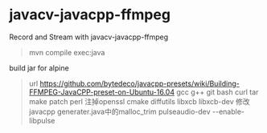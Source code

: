 # javacv-javacpp-ffmpeg
Record and Stream with javacv-javacpp-ffmpeg

> mvn compile exec:java

build jar for alpine

> url https://github.com/bytedeco/javacpp-presets/wiki/Building-FFMPEG-JavaCPP-preset-on-Ubuntu-16.04
> gcc g++ git bash curl tar make patch perl 注掉openssl cmake diffutils libxcb libxcb-dev 
> 修改javacpp generater.java中的malloc_trim
> pulseaudio-dev --enable-libpulse
